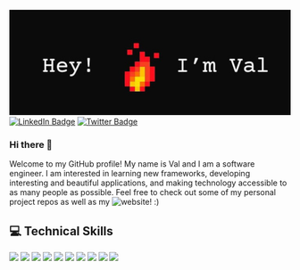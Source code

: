 [![Val's GitHub Banner](./assets/fire2.jpg)](https://valerikozarev.github.io/)
[![LinkedIn Badge](https://img.shields.io/badge/LinkedIn-Profile-informational?style=flat&logo=linkedin&logoColor=white&color=0D76A8)](https://www.linkedin.com/in/valeri-kozarev/)
[![Twitter Badge](https://img.shields.io/badge/Twitter-Profile-informational?style=flat&logo=twitter&logoColor=white&color=1CA2F1)](https://twitter.com/ValKozarev)

### Hi there 👋


Welcome to my GitHub profile! My name is Val and I am a software engineer. I am interested in learning new frameworks, developing interesting and beautiful applications, and making technology accessible to as many people as possible. Feel free to check out some of my personal project repos as well as my ![website](https://valkozarev.netlify.app/)! :)

## :computer: Technical Skills
![](https://img.shields.io/badge/Code-Python-informational?style=flat&logo=python&logoColor=white&color=ffcf3c)
![](https://img.shields.io/badge/Code-C%20Sharp-informational?style=flat&logo=csharp&logoColor=white&color=9e74d9)
![](https://img.shields.io/badge/Code-Ember.js-informational?style=flat&logo=ember.js&logoColor=white&color=E04E39)
![](https://img.shields.io/badge/Code-JavaScript-informational?style=flat&logo=javascript&logoColor=white&color=F0DB4F)
![](https://img.shields.io/badge/Code-Vue.js-informational?style=flat&logo=vue.js&logoColor=white&color=3fb984)
![](https://img.shields.io/badge/Code-Angular-informational?style=flat&logo=angular&logoColor=white&color=dd0031)
![](https://img.shields.io/badge/Code-HTML-informational?style=flat&logo=html5&logoColor=white&color=e44c24)
![](https://img.shields.io/badge/Style-CSS-informational?style=flat&logo=css3&logoColor=white&color=006eba)
![](https://img.shields.io/badge/Tech-AWS-informational?style=flat&logo=amazonaws&logoColor=white&color=ff9a00)
![](https://img.shields.io/badge/Version%20Control-Git-informational?style=flat&logo=git&logoColor=white&color=000000)